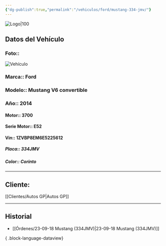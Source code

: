 ```yaml
---
{"dg-publish":true,"permalink":"/vehiculos/ford/mustang-334-jmv/"}
---
```


![Logo|100](http://drive.google.com/uc?export=view&id=137fl3TIZ0-PU8b-Pt0bsjclwHub_u78G)

## Datos del Vehículo 
### Foto:: 
![Vehículo](http://drive.google.com/uc?export=view&id=1Yt6hk2Ogt6kMZsKeApUnTmZeKMZnYI6o)

### Marca:: Ford
### Modelo:: Mustang V6 convertible
### Año:: 2014
#### Motor:: 3700
#### Serie Motor:: E52
#### Vin:: 1ZVBP8EM6E5225612
##### Placa:: 334JMV
##### Color:: Corinto
---

## Cliente:

[[Clientes/Autos GP\|Autos GP]]

---

## Historial

- [[Órdenes/23-09-18 Mustang (334JMV)\|23-09-18 Mustang (334JMV)]]

{ .block-language-dataview} 